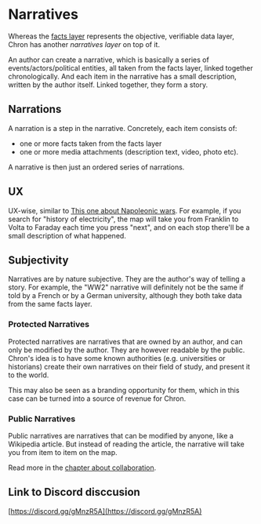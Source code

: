 # Narratives

Whereas the [facts layer](./facts.md) represents the objective, verifiable data layer, Chron has another _narratives layer_ on top of it.

An author can create a narrative, which is basically a series of events/actors/political entities, all taken from the facts layer, linked together chronologically. And each item in the narrative has a small description, written by the author itself. Linked together, they form a story.

## Narrations

A narration is a step in the narrative. Concretely, each item consists of:

- one or more facts taken from the facts layer
- one or more media attachments (description text, video, photo etc).

A narrative is then just an ordered series of narrations.

## UX

UX-wise, similar to [This one about Napoleonic wars](https://chronmaps.com/napoleon). For example, if you search for "history of electricity", the map will take you from Franklin to Volta to Faraday each time you press "next", and on each stop there'll be a small description of what happened.

## Subjectivity

Narratives are by nature subjective. They are the author's way of telling a story. For example, the "WW2" narrative will definitely not be the same if told by a French or by a German university, although they both take data from the same facts layer.

### Protected Narratives

Protected narratives are narratives that are owned by an author, and can only be modified by the author. They are however readable by the public. Chron's idea is to have some known authorities (e.g. universities or historians) create their own narratives on their field of study, and present it to the world.

This may also be seen as a branding opportunity for them, which in this case can be turned into a source of revenue for Chron.

### Public Narratives

Public narratives are narratives that can be modified by anyone, like a Wikipedia article. But instead of reading the article, the narrative will take you from item to item on the map.

Read more in the [chapter about collaboration](./collaboration_moderation.md).

## Link to Discord disccusion

[https://discord.gg/gMnzR5A](https://discord.gg/gMnzR5A)
